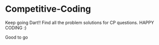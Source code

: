 # Competitive-Coding
  Keep going Dart!!
  Find all the problem solutions for CP questions.
  HAPPY CODING :)

Good to go
